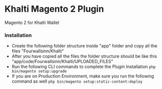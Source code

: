 # Khalti Magento 2 Plugin

Magento 2 for Khalti Wallet

### Installation
- Create the following folder structure inside "app" folder and copy all the files
  "Fourwallsinn/Khalti"
- After you have copied all the files the folder structure should be like this
  "app/code/Fourwallsinn/Khalti/UPLOADED_FILES"
- Run the following CLI commands to complete the Plugin Installation
  `php bin/magento setup:upgrade`
- If you are on Production Environment, make sure you run the following command as well
  `php bin/magento setup:static-content:deploy`
